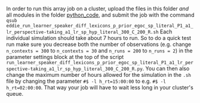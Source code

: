 In order to run this array job on a cluster, upload the files in this folder *and* all modules in the folder [python_code](https://github.com/marieke-woensdregt/model_coevolution_language_mindreading/tree/master/python_code), and submit the job with the command `qsub eddie_run_learner_speaker_diff_lexicons_p_prior_egoc_sp_literal_P1_a1_lr_perspective-taking_a1_lr_sp_hyp_literal_300_C_200_R.sh`
Each individual simulation should take about 7 hours to run. So to do a quick test run make sure you decrease both the number of observations (e.g. change `n_contexts = 300` to `n_contexts = 30` and `n_runs = 200` to `n_runs = 2`) in the parameter settings block at the top of the script `run_learner_speaker_diff_lexicons_p_prior_egoc_sp_literal_P1_a1_lr_perspective-taking_a1_lr_sp_hyp_literal_300_C_200_R.py`.
You can then also change the maximum number of hours allowed for the simulation in the `.sh` file by changing the parameter `#$ -l h_rt=15:00:00` to e.g. `#$ -l h_rt=02:00:00`. That way your job will have to wait less long in your cluster's queue.
